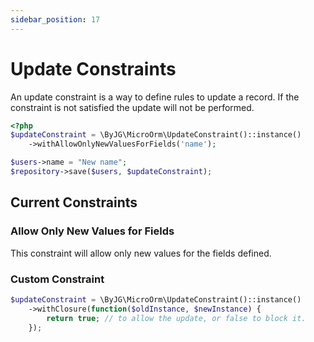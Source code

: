 ```yaml
---
sidebar_position: 17
---
```


# Update Constraints

An update constraint is a way to define rules to update a record.
If the constraint is not satisfied the update will not be performed.

```php
<?php
$updateConstraint = \ByJG\MicroOrm\UpdateConstraint()::instance()
    ->withAllowOnlyNewValuesForFields('name');

$users->name = "New name";
$repository->save($users, $updateConstraint);
```

## Current Constraints

### Allow Only New Values for Fields

This constraint will allow only new values for the fields defined.

### Custom Constraint

```php
$updateConstraint = \ByJG\MicroOrm\UpdateConstraint()::instance()
    ->withClosure(function($oldInstance, $newInstance) {
        return true; // to allow the update, or false to block it.
    });
```
